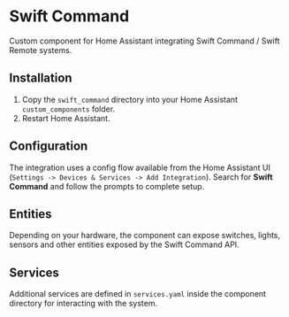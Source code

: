 # Swift Command

Custom component for Home Assistant integrating Swift Command / Swift Remote systems.

## Installation
1. Copy the `swift_command` directory into your Home Assistant `custom_components` folder.
2. Restart Home Assistant.

## Configuration
The integration uses a config flow available from the Home Assistant UI (`Settings -> Devices & Services -> Add Integration`). Search for **Swift Command** and follow the prompts to complete setup.

## Entities
Depending on your hardware, the component can expose switches, lights, sensors and other entities exposed by the Swift Command API.

## Services
Additional services are defined in `services.yaml` inside the component directory for interacting with the system.
